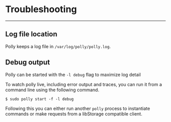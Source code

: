 # Troubleshooting

---

## Log file location

Polly keeps a log file in `/var/log/polly/polly.log`.

## Debug output

Polly can be started with the `-l debug` flag to maximize log detail

To watch polly live, including error output and traces, you can run it from a
command line using the following command.

```shell
$ sudo polly start -f -l debug
```

Following this you can either run another `polly` process to instantiate
commands or make requests from a libStorage compatible client.
